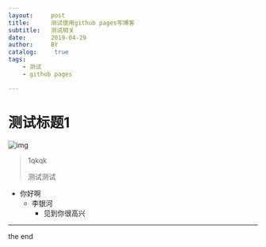 ```yaml
---
layout:     post
title:      测试使用github pages写博客
subtitle:   测试相关
date:       2019-04-29
author:     BY
catalog: 	 true
tags:
    - 测试
    - github pages

---
```


# 测试标题1

![img](C:\Users\root\Desktop\TIM图片20190429123612.jpg)

> 1qkqk
>
> 测试测试

- 你好啊
  - 李银河
    - 见到你很高兴

------

the end
